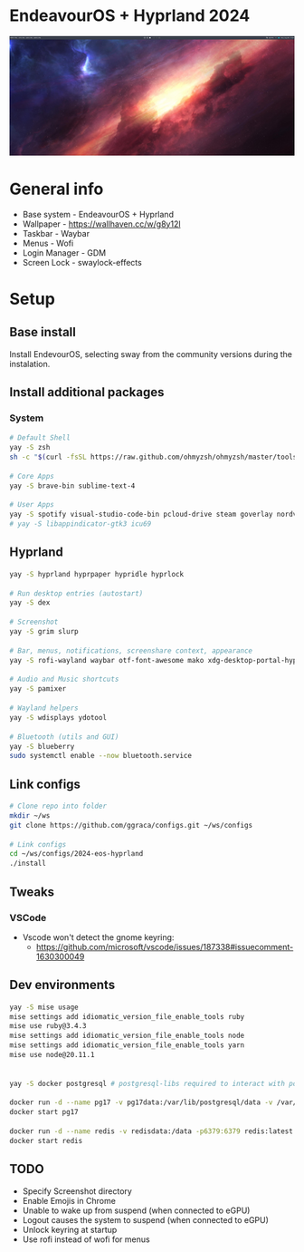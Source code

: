 # EndeavourOS + Hyprland 2024

![](/2024-eos-hyprland/screenshot.png "Hyprland 2024 screenshot")

# General info

- Base system - EndeavourOS + Hyprland
- Wallpaper - https://wallhaven.cc/w/g8y12l
- Taskbar - Waybar
- Menus - Wofi
- Login Manager - GDM
- Screen Lock - swaylock-effects

# Setup

## Base install
Install EndevourOS, selecting sway from the community versions during the instalation.


## Install additional packages
### System
```bash
# Default Shell
yay -S zsh
sh -c "$(curl -fsSL https://raw.github.com/ohmyzsh/ohmyzsh/master/tools/install.sh)"

# Core Apps
yay -S brave-bin sublime-text-4

# User Apps
yay -S spotify visual-studio-code-bin pcloud-drive steam goverlay nordvpn-bin
# yay -S libappindicator-gtk3 icu69
```

## Hyprland

```bash
yay -S hyprland hyprpaper hypridle hyprlock

# Run desktop entries (autostart)
yay -S dex

# Screenshot
yay -S grim slurp

# Bar, menus, notifications, screenshare context, appearance
yay -S rofi-wayland waybar otf-font-awesome mako xdg-desktop-portal-hyprland nwg-look htop nvtop

# Audio and Music shortcuts
yay -S pamixer

# Wayland helpers
yay -S wdisplays ydotool

# Bluetooth (utils and GUI)
yay -S blueberry
sudo systemctl enable --now bluetooth.service
```


## Link configs
```bash
# Clone repo into folder
mkdir ~/ws
git clone https://github.com/ggraca/configs.git ~/ws/configs

# Link configs
cd ~/ws/configs/2024-eos-hyprland
./install
```

## Tweaks

### VSCode
- Vscode won't detect the gnome keyring:
	- https://github.com/microsoft/vscode/issues/187338#issuecomment-1630300049

## Dev environments
```bash
yay -S mise usage
mise settings add idiomatic_version_file_enable_tools ruby
mise use ruby@3.4.3
mise settings add idiomatic_version_file_enable_tools node
mise settings add idiomatic_version_file_enable_tools yarn
mise use node@20.11.1


yay -S docker postgresql # postgresql-libs required to interact with postgres containers

docker run -d --name pg17 -v pg17data:/var/lib/postgresql/data -v /var/run/postgresql:/var/run/postgresql -e POSTGRES_HOST_AUTH_METHOD=trust -p5432:5432 postgres:17
docker start pg17

docker run -d --name redis -v redisdata:/data -p6379:6379 redis:latest
docker start redis
```

## TODO
- Specify Screenshot directory
- Enable Emojis in Chrome
- Unable to wake up from suspend (when connected to eGPU)
- Logout causes the system to suspend (when connected to eGPU)
- Unlock keyring at startup
- Use rofi instead of wofi for menus
